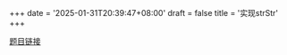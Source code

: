 +++
date = '2025-01-31T20:39:47+08:00'
draft = false
title = '实现strStr'
+++

[题目链接](https://leetcode.cn/problems/find-the-index-of-the-first-occurrence-in-a-string/)
